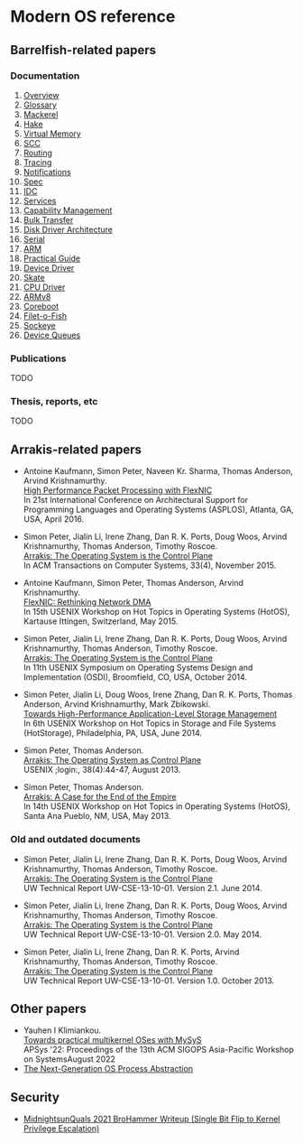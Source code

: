 # Modern OS reference

## Barrelfish-related papers

### Documentation

1. [Overview](./documents/barrelfish/documentation/TN-000-Overview.pdf)
2. [Glossary](./documents/barrelfish/documentation/TN-001-Glossary.pdf)
3. [Mackerel](./documents/barrelfish/documentation/TN-002-Mackerel.pdf)
4. [Hake](./documents/barrelfish/documentation/TN-003-Hake.pdf)
5. [Virtual Memory](./documents/barrelfish/documentation/TN-004-VirtualMemory.pdf)
6. [SCC](./documents/barrelfish/documentation/TN-005-SCC.pdf)
7. [Routing](./documents/barrelfish/documentation/TN-006-Routing.pdf)
8. [Tracing](./documents/barrelfish/documentation/TN-008-Tracing.pdf)
9. [Notifications](./documents/barrelfish/documentation/TN-009-Notifications.pdf)
10. [Spec](./documents/barrelfish/documentation/TN-010-Spec.pdf)
11. [IDC](./documents/barrelfish/documentation/TN-011-IDC.pdf)
12. [Services](./documents/barrelfish/documentation/TN-012-Services.pdf)
13. [Capability Management](./documents/barrelfish/documentation/TN-013-CapabilityManagement.pdf)
14. [Bulk Transfer](./documents/barrelfish/documentation/TN-014-bulk-transfer.pdf)
15. [Disk Driver Architecture](./documents/barrelfish/documentation/TN-015-DiskDriverArchitecture.pdf)
16. [Serial](./documents/barrelfish/documentation/TN-016-Serial.pdf)
17. [ARM](./documents/barrelfish/documentation/TN-017-ARM.pdf)
18. [Practical Guide](./documents/barrelfish/documentation/TN-018-PracticalGuide.pdf)
19. [Device Driver](./documents/barrelfish/documentation/TN-019-DeviceDriver.pdf)
20. [Skate](./documents/barrelfish/documentation/TN-020-Skate.pdf)
21. [CPU Driver](./documents/barrelfish/documentation/TN-021-CPUDriver.pdf)
22. [ARMv8](./documents/barrelfish/documentation/TN-022-ARMv8.pdf)
23. [Coreboot](./documents/barrelfish/documentation/TN-023-Coreboot.pdf)
24. [Filet-o-Fish](./documents/barrelfish/documentation/TN-024-FiletOFish.pdf)
25. [Sockeye](./documents/barrelfish/documentation/TN-025-Sockeye.pdf)
26. [Device Queues](./documents/barrelfish/documentation/TN-026-Device-Queues.pdf)

### Publications

TODO

### Thesis, reports, etc

TODO

## Arrakis-related papers

* Antoine Kaufmann, Simon Peter, Naveen Kr. Sharma, Thomas Anderson, Arvind Krishnamurthy.</br>
[High Performance Packet Processing with FlexNIC](documents/arrakis/high_performance_packet_processing_with_flexnic.pdf)<br>
In 21st International Conference on Architectural Support for Programming Languages and Operating Systems (ASPLOS), Atlanta, GA, USA, April 2016.

* Simon Peter, Jialin Li, Irene Zhang, Dan R. K. Ports, Doug Woos, Arvind Krishnamurthy, Thomas Anderson, Timothy Roscoe.</br>
[Arrakis: The Operating System is the Control Plane](documents/arrakis/arrakis_the_operating_system_is_the_control_plane_2015.pdf)<br>
In ACM Transactions on Computer Systems, 33(4), November 2015.

* Antoine Kaufmann, Simon Peter, Thomas Anderson, Arvind Krishnamurthy.<br>
[FlexNIC: Rethinking Network DMA](documents/arrakis/flexnic_rethinking_network_dma.pdf)<br>
In 15th USENIX Workshop on Hot Topics in Operating Systems (HotOS), Kartause Ittingen, Switzerland, May 2015.

* Simon Peter, Jialin Li, Irene Zhang, Dan R. K. Ports, Doug Woos, Arvind Krishnamurthy, Thomas Anderson, Timothy Roscoe.<br>
[Arrakis: The Operating System is the Control Plane](documents/arrakis/arrakis_the_operating_system_is_the_control_plane_2014.pdf)<br>
In 11th USENIX Symposium on Operating Systems Design and Implementation (OSDI), Broomfield, CO, USA, October 2014.

* Simon Peter, Jialin Li, Doug Woos, Irene Zhang, Dan R. K. Ports, Thomas Anderson, Arvind Krishnamurthy, Mark Zbikowski.<br>
[Towards High-Performance Application-Level Storage Management](documents/arrakis/towards_high_performance_application_level_storage.pdf)<br>
In 6th USENIX Workshop on Hot Topics in Storage and File Systems (HotStorage), Philadelphia, PA, USA, June 2014.

* Simon Peter, Thomas Anderson.<br>
[Arrakis: The Operating System as Control Plane](documents/arrakis/arrakis_the_operating_system_is_the_control_plane_2013.pdf)<br>
USENIX ;login:, 38(4):44-47, August 2013.

* Simon Peter, Thomas Anderson.<br>
[Arrakis: A Case for the End of the Empire](documents/arrakis/arrakis_a_case_for_the_end_of_the_empire.pdf)<br>
In 14th USENIX Workshop on Hot Topics in Operating Systems (HotOS), Santa Ana Pueblo, NM, USA, May 2013.

### Old and outdated documents

* Simon Peter, Jialin Li, Irene Zhang, Dan R. K. Ports, Doug Woos, Arvind Krishnamurthy, Thomas Anderson, Timothy Roscoe.<br>
[Arrakis: The Operating System is the Control Plane](documents/arrakis/arrakis_the_operating_system_is_the_control_plane_2014_old.pdf)<br>
UW Technical Report UW-CSE-13-10-01. Version 2.1. June 2014.

* Simon Peter, Jialin Li, Irene Zhang, Dan R. K. Ports, Doug Woos, Arvind Krishnamurthy, Thomas Anderson, Timothy Roscoe.<br>
[Arrakis: The Operating System is the Control Plane](documents/arrakis/arrakis_the_operating_system_is_the_control_plane_2014_old_old.pdf)<br>
UW Technical Report UW-CSE-13-10-01. Version 2.0. May 2014.

* Simon Peter, Jialin Li, Irene Zhang, Dan R. K. Ports, Arvind Krishnamurthy, Thomas Anderson, Timothy Roscoe.<br>
[Arrakis: The Operating System is the Control Plane](documents/arrakis/arrakis_the_operating_system_is_the_control_plane_2013_old.pdf)<br>
UW Technical Report UW-CSE-13-10-01. Version 1.0. October 2013.


## Other papers

* Yauhen I Klimiankou.<br>
[Towards practical multikernel OSes with MySyS](documents/towards_practical_multikernel_oses_with_mysys.pdf)<br>
APSys '22: Proceedings of the 13th ACM SIGOPS Asia-Pacific Workshop on SystemsAugust 2022
* [The Next-Generation OS Process Abstraction](documents/the_next_generation_os_process_abstraction.pdf)

## Security

* [MidnightsunQuals 2021 BroHammer Writeup (Single Bit Flip to Kernel Privilege Escalation)](https://www.willsroot.io/2021/04/midnightsunquals-2021-brohammer-single.html)
